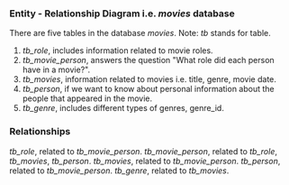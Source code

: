 ### Entity - Relationship Diagram i.e. *movies* database

There are five tables in the database *movies*. Note: *tb* stands for table. 

1. *tb_role*, includes information related to movie roles. 
2. *tb_movie_person*, answers the question "What role did each person have in a movie?".
3. *tb_movies*, information related to movies i.e. title, genre, movie date.
4. *tb_person*, if we want to know about personal information about the people that appeared in the movie. 
5. *tb_genre*, includes different types of genres, genre_id. 


### Relationships

*tb_role*, related to *tb_movie_person*. 
*tb_movie_person*, related to *tb_role*, *tb_movies*, *tb_person*.
*tb_movies*, related to *tb_movie_person*.
*tb_person*, related to *tb_movie_person*.
*tb_genre*, related to *tb_movies*.
